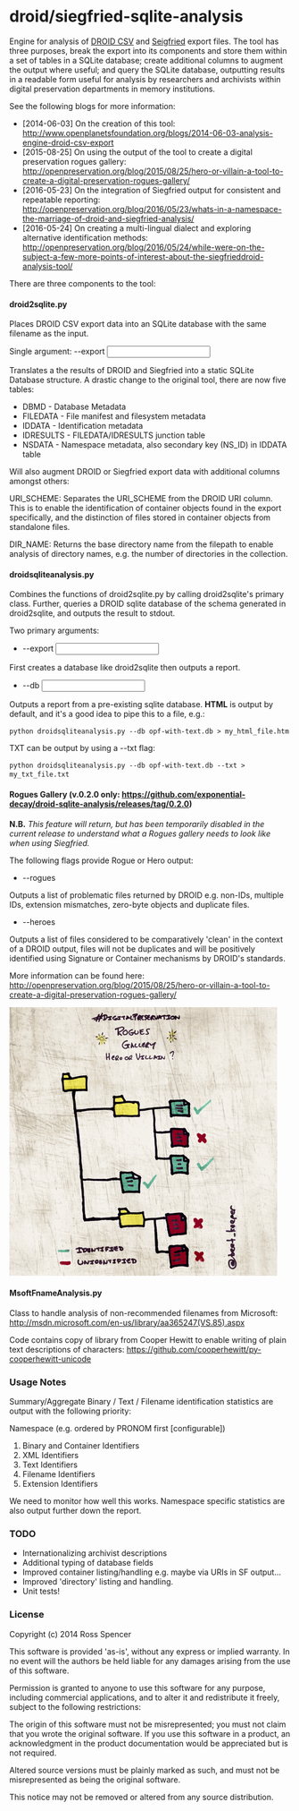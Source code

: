 droid/siegfried-sqlite-analysis
=====================

Engine for analysis of [DROID CSV](https://github.com/digital-preservation/droid)
and [Seigfried](https://github.com/richardlehane/siegfried) export files. The tool has three 
purposes, break the export into its components and store them within a set of tables
in a SQLite database; create additional columns to augment the output where useful;
and query the SQLite database, outputting results in a readable form useful for
analysis by researchers and archivists within digital preservation departments
in memory institutions. 

See the following blogs for more information: 

* [2014-06-03] On the creation of this tool: http://www.openplanetsfoundation.org/blogs/2014-06-03-analysis-engine-droid-csv-export
* [2015-08-25] On using the output of the tool to create a digital preservation rogues gallery: http://openpreservation.org/blog/2015/08/25/hero-or-villain-a-tool-to-create-a-digital-preservation-rogues-gallery/ 
* [2016-05-23] On the integration of Siegfried output for consistent and repeatable reporting: http://openpreservation.org/blog/2016/05/23/whats-in-a-namespace-the-marriage-of-droid-and-siegfried-analysis/
* [2016-05-24] On creating a multi-lingual dialect and exploring alternative identification methods: http://openpreservation.org/blog/2016/05/24/while-were-on-the-subject-a-few-more-points-of-interest-about-the-siegfrieddroid-analysis-tool/ 

There are three components to the tool:

#### droid2sqlite.py

Places DROID CSV export data into an SQLite database with the same filename
as the input. 

Single argument: --export <input filename>

Translates a the results of DROID and Siegfried into a static SQLite Database 
structure. A drastic change to the original tool, there are now five tables:

- DBMD - Database Metadata
- FILEDATA - File manifest and filesystem metadata
- IDDATA - Identification metadata
- IDRESULTS - FILEDATA/IDRESULTS junction table
- NSDATA - Namespace metadata, also secondary key (NS_ID) in IDDATA table

Will also augment DROID or Siegfried export data with additional columns amongst others:

URI_SCHEME: Separates the URI_SCHEME from the DROID URI column. This is to
enable the identification of container objects found in the export specifically,
and the distinction of files stored in container objects from standalone files. 

DIR_NAME: Returns the base directory name from the filepath to enable
analysis of directory names, e.g. the number of directories in the collection.

#### droidsqliteanalysis.py

Combines the functions of droid2sqlite.py by calling droid2sqlite's primary
class. Further, queries a DROID sqlite database of the schema generated in 
droid2sqlite, and outputs the result to stdout. 

Two primary arguments:

* --export <input filename>

First creates a database like droid2sqlite then outputs a report. 

* --db <input filename>

Outputs a report from a pre-existing sqlite database. **HTML** is output by default, and it's
a good idea to pipe this to a file, e.g.:

    python droidsqliteanalysis.py --db opf-with-text.db > my_html_file.htm
    
TXT can be output by using a --txt flag:

    python droidsqliteanalysis.py --db opf-with-text.db --txt > my_txt_file.txt

#### Rogues Gallery (v.0.2.0 only: https://github.com/exponential-decay/droid-sqlite-analysis/releases/tag/0.2.0)

**N.B.** *This feature will return, but has been temporarily disabled in the current release to understand what a Rogues gallery needs to look like when using Siegfried.*

The following flags provide Rogue or Hero output:

* --rogues 

Outputs a list of problematic files returned by DROID e.g. non-IDs, multiple IDs,
extension mismatches, zero-byte objects and duplicate files. 

* --heroes

Outputs a list of files considered to be comparatively 'clean' in the context of 
a DROID output, files will not be duplicates and will be positively identified using
Signature or Container mechanisms by DROID's standards. 

More information can be found here: http://openpreservation.org/blog/2015/08/25/hero-or-villain-a-tool-to-create-a-digital-preservation-rogues-gallery/

![Rogues Gallery Animation](https://raw.githubusercontent.com/ross-spencer/rs-misc-scripts/master/rogues-gallery.gif)

#### MsoftFnameAnalysis.py

Class to handle analysis of non-recommended filenames from Microsoft:
http://msdn.microsoft.com/en-us/library/aa365247(VS.85).aspx 

Code contains copy of library from Cooper Hewitt to enable writing of plain text
descriptions of characters: https://github.com/cooperhewitt/py-cooperhewitt-unicode

### Usage Notes

Summary/Aggregate Binary / Text / Filename identification statistics are output with the following priority:

Namespace (e.g. ordered by PRONOM first [configurable])

1. Binary and Container Identifiers
2. XML Identifiers
3. Text Identifiers
4. Filename Identifiers
5. Extension Identifiers

We need to monitor how well this works. Namespace specific statistics are also output further down the report.

### TODO

* Internationalizing archivist descriptions
* Additional typing of database fields
* Improved container listing/handling e.g. maybe via URIs in SF output...
* Improved 'directory' listing and handling.
* Unit tests!

### License

Copyright (c) 2014 Ross Spencer

This software is provided 'as-is', without any express or implied warranty. In 
no event will the authors be held liable for any damages arising from the use of 
this software.

Permission is granted to anyone to use this software for any purpose, including 
commercial applications, and to alter it and redistribute it freely, subject to 
the following restrictions:

The origin of this software must not be misrepresented; you must not claim that 
you wrote the original software. If you use this software in a product, an 
acknowledgment in the product documentation would be appreciated but is not 
required.

Altered source versions must be plainly marked as such, and must not be 
misrepresented as being the original software.

This notice may not be removed or altered from any source distribution.
